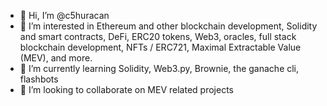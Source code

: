 - 👋 Hi, I’m @c5huracan
- 👀 I’m interested in Ethereum and other blockchain development, Solidity and smart contracts, DeFi, ERC20 tokens, Web3, oracles, full stack blockchain development, NFTs / ERC721, Maximal Extractable Value (MEV), and more.
- 🌱 I’m currently learning Solidity, Web3.py, Brownie, the ganache cli, flashbots
- 💞️ I’m looking to collaborate on MEV related projects
<!---
- 📫 How to reach me: 
--->

<!---
c5huracan/c5huracan is a ✨ special ✨ repository because its `README.md` (this file) appears on your GitHub profile.
You can click the Preview link to take a look at your changes.
--->
